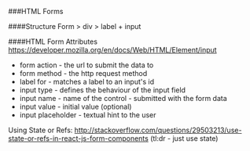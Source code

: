 ###HTML Forms 

####Structure
Form > div > label + input 

####HTML Form Attributes https://developer.mozilla.org/en/docs/Web/HTML/Element/input
- form action - the url to submit the data to 
- form method - the http request method
- label for - matches a label to an input's id 
- input type - defines the behaviour of the input field 
- input name - name of the control - submitted with the form data
- input value - initial value (optional)
- input placeholder - textual hint to the user 

Using State or Refs: http://stackoverflow.com/questions/29503213/use-state-or-refs-in-react-js-form-components (tl:dr - just use state)